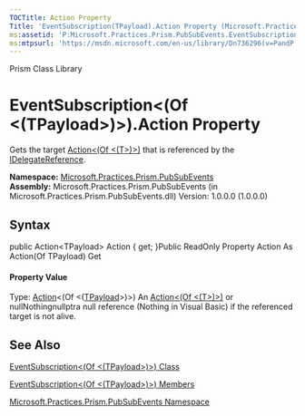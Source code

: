 ```yaml
---
TOCTitle: Action Property
Title: 'EventSubscription(TPayload).Action Property (Microsoft.Practices.Prism.PubSubEvents)'
ms:assetid: 'P:Microsoft.Practices.Prism.PubSubEvents.EventSubscription\`1.Action'
ms:mtpsurl: 'https://msdn.microsoft.com/en-us/library/Dn736296(v=PandP.50)'
---
```


Prism Class Library

EventSubscription&lt;(Of &lt;(TPayload&gt;)&gt;).Action Property
====================================================================

Gets the target [Action&lt;(Of &lt;(T&gt;)&gt;)](http://msdn2.microsoft.com/en-us/library/018hxwa8) that is referenced by the [IDelegateReference](https://msdn.microsoft.com/t:microsoft.practices.prism.pubsubevents.idelegatereference).

**Namespace:** [Microsoft.Practices.Prism.PubSubEvents](https://msdn.microsoft.com/n:microsoft.practices.prism.pubsubevents)
**Assembly:** Microsoft.Practices.Prism.PubSubEvents (in Microsoft.Practices.Prism.PubSubEvents.dll) Version: 1.0.0.0 (1.0.0.0)

## Syntax


<span id="syntaxToggle"></span>public Action&lt;TPayload&gt; Action { get; }Public ReadOnly Property Action As Action(Of TPayload) Get
#### Property Value

Type: [Action](http://msdn2.microsoft.com/en-us/library/018hxwa8)&lt;(Of &lt;([TPayload](https://msdn.microsoft.com/t:microsoft.practices.prism.pubsubevents.eventsubscription%601)&gt;)&gt;)
An [Action&lt;(Of &lt;(T&gt;)&gt;)](http://msdn2.microsoft.com/en-us/library/018hxwa8) or nullNothingnullptra null reference (Nothing in Visual Basic) if the referenced target is not alive.

See Also
--------


[EventSubscription&lt;(Of &lt;(TPayload&gt;)&gt;) Class](https://msdn.microsoft.com/t:microsoft.practices.prism.pubsubevents.eventsubscription%601)

[EventSubscription&lt;(Of &lt;(TPayload&gt;)&gt;) Members](https://msdn.microsoft.com/allmembers.t:microsoft.practices.prism.pubsubevents.eventsubscription%601)

[Microsoft.Practices.Prism.PubSubEvents Namespace](https://msdn.microsoft.com/n:microsoft.practices.prism.pubsubevents)
